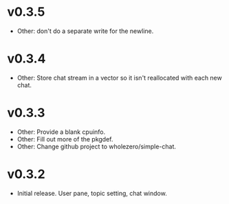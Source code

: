 # v0.3.5

* Other: don't do a separate write for the newline.

# v0.3.4

* Other: Store chat stream in a vector so it isn't reallocated with each new chat.

# v0.3.3

* Other: Provide a blank cpuinfo.
* Other: Fill out more of the pkgdef.
* Other: Change github project to wholezero/simple-chat.

# v0.3.2

* Initial release. User pane, topic setting, chat window.
